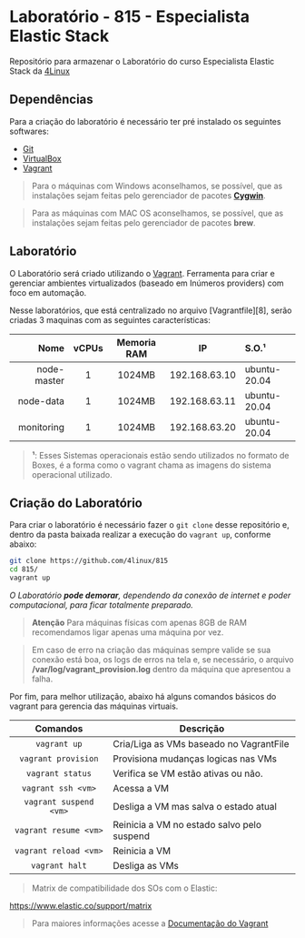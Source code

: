 Laboratório - 815 - Especialista Elastic Stack
=============================

Repositório para armazenar o Laboratório do curso Especialista Elastic Stack da [4Linux][1]

Dependências
------------

Para a criação do laboratório é necessário ter pré instalado os seguintes softwares:

* [Git][2]
* [VirtualBox][3]
* [Vagrant][5]

> Para o máquinas com Windows aconselhamos, se possível, que as instalações sejam feitas pelo gerenciador de pacotes **[Cygwin][6]**.

> Para as máquinas com MAC OS aconselhamos, se possível, que as instalações sejam feitas pelo gerenciador de pacotes **brew**.

Laboratório
-----------

O Laboratório será criado utilizando o [Vagrant][7]. Ferramenta para criar e gerenciar ambientes virtualizados (baseado em Inúmeros providers) com foco em automação.

Nesse laboratórios, que está centralizado no arquivo [Vagrantfile][8], serão criadas 3 maquinas com as seguintes características:

Nome           | vCPUs | Memoria RAM | IP             | S.O.¹            
--------------:|:-----:|:-----------:|:--------------:|:------------- 
node-master    | 1     | 1024MB       | 192.168.63.10 | ubuntu-20.04  
node-data      | 1     | 1024MB       | 192.168.63.11 | ubuntu-20.04  
monitoring     | 1     | 1024MB       | 192.168.63.20 | ubuntu-20.04  


> **¹**: Esses Sistemas operacionais estão sendo utilizados no formato de Boxes, é a forma como o vagrant chama as imagens do sistema operacional utilizado.




Criação do Laboratório 
----------------------

Para criar o laboratório é necessário fazer o `git clone` desse repositório e, dentro da pasta baixada realizar a execução do `vagrant up`, conforme abaixo:

```bash
git clone https://github.com/4linux/815
cd 815/
vagrant up
```

_O Laboratório **pode demorar**, dependendo da conexão de internet e poder computacional, para ficar totalmente preparado._

> **Atenção** Para máquinas físicas com apenas 8GB de RAM recomendamos ligar apenas uma máquina por vez.

> Em caso de erro na criação das máquinas sempre valide se sua conexão está boa, os logs de erros na tela e, se necessário, o arquivo **/var/log/vagrant_provision.log** dentro da máquina que apresentou a falha.

Por fim, para melhor utilização, abaixo há alguns comandos básicos do vagrant para gerencia das máquinas virtuais.

Comandos                | Descrição
:----------------------:| ---------------------------------------
`vagrant up`            | Cria/Liga as VMs baseado no VagrantFile
`vagrant provision`     | Provisiona mudanças logicas nas VMs
`vagrant status`        | Verifica se VM estão ativas ou não.
`vagrant ssh <vm>`      | Acessa a VM
`vagrant suspend <vm>`  | Desliga a VM mas salva o estado atual
`vagrant resume <vm>`   | Reinicia a VM no estado salvo pelo suspend
`vagrant reload <vm>`   | Reinicia a VM
`vagrant halt`          | Desliga as VMs



> Matrix de compatibilidade dos SOs com o Elastic:

https://www.elastic.co/support/matrix

> Para maiores informações acesse a [Documentação do Vagrant][13]

[1]: https://4linux.com.br
[2]: https://git-scm.com/downloads
[3]: https://www.virtualbox.org/wiki/Downloads
[5]: https://www.vagrantup.com/downloads
[6]: https://cygwin.com/install.html
[7]: https://www.vagrantup.com/
[13]: https://www.vagrantup.com/docs
[14]: https://app.vagrantup.com/4linux

